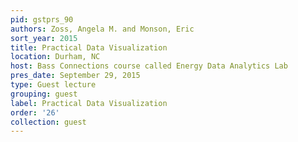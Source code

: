 ```yaml
---
pid: gstprs_90
authors: Zoss, Angela M. and Monson, Eric
sort_year: 2015
title: Practical Data Visualization
location: Durham, NC
host: Bass Connections course called Energy Data Analytics Lab
pres_date: September 29, 2015
type: Guest lecture
grouping: guest
label: Practical Data Visualization
order: '26'
collection: guest
---
```

